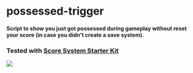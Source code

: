 # possessed-trigger
####  Script to show you just got possessed during gameplay without reset your score (in case you didn't create a save system). 

### Tested with [Score System Starter Kit](https://assetstore.unity.com/packages/tools/score-system-starter-kit-63365)

![](https://raw.githubusercontent.com/rian256/possessed-trigger/main/ezgif-4-e32144edaf.gif)
